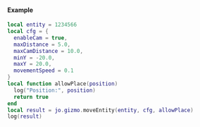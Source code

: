 <!-- #region client|jo.gizmo.cancel -->
<!-- #endregion client|jo.gizmo.cancel -->


<!-- #region client|jo.gizmo.moveEntity -->
#### Example
```lua
local entity = 1234566
local cfg = {
  enableCam = true,
  maxDistance = 5.0,
  maxCamDistance = 10.0,
  minY = -20.0,
  maxY = 20.0,
  movementSpeed = 0.1
}
local function allowPlace(position)
  log("Position:", position)
  return true
end
local result = jo.gizmo.moveEntity(entity, cfg, allowPlace)
log(result)

```
<!-- #endregion client|jo.gizmo.moveEntity -->

